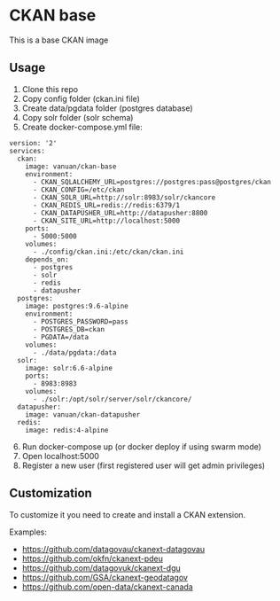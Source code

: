 # CKAN base

This is a base CKAN image

## Usage

1. Clone this repo
2. Copy config folder (ckan.ini file)
3. Create data/pgdata folder (postgres database)
4. Copy solr folder (solr schema)
5. Create docker-compose.yml file:

```
version: '2'
services:
  ckan:
    image: vanuan/ckan-base
    environment:
      - CKAN_SQLALCHEMY_URL=postgres://postgres:pass@postgres/ckan
      - CKAN_CONFIG=/etc/ckan
      - CKAN_SOLR_URL=http://solr:8983/solr/ckancore
      - CKAN_REDIS_URL=redis://redis:6379/1
      - CKAN_DATAPUSHER_URL=http://datapusher:8800
      - CKAN_SITE_URL=http://localhost:5000
    ports:
      - 5000:5000
    volumes:
      - ./config/ckan.ini:/etc/ckan/ckan.ini
    depends_on:
      - postgres
      - solr
      - redis
      - datapusher
  postgres:
    image: postgres:9.6-alpine
    environment:
      - POSTGRES_PASSWORD=pass
      - POSTGRES_DB=ckan
      - PGDATA=/data
    volumes:
      - ./data/pgdata:/data
  solr:
    image: solr:6.6-alpine
    ports:
      - 8983:8983
    volumes:
      - ./solr:/opt/solr/server/solr/ckancore/
  datapusher:
    image: vanuan/ckan-datapusher
  redis:
    image: redis:4-alpine
```

6. Run docker-compose up (or docker deploy if using swarm mode)
7. Open localhost:5000
8. Register a new user (first registered user will get admin privileges)

## Customization

To customize it you need to create and install a CKAN extension.

Examples:

* https://github.com/datagovau/ckanext-datagovau
* https://github.com/okfn/ckanext-pdeu
* https://github.com/datagovuk/ckanext-dgu
* https://github.com/GSA/ckanext-geodatagov
* https://github.com/open-data/ckanext-canada
